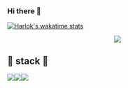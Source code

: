 ### Hi there 👋

<!--
**jinwooseok/jinwooseok** is a ✨ _special_ ✨ repository because its `README.md` (this file) appears on your GitHub profile.

Here are some ideas to get you started:

- 🔭 I’m currently working on ...
- 🌱 I’m currently learning ...
- 👯 I’m looking to collaborate on ...
- 🤔 I’m looking for help with ...
- 💬 Ask me about ...
- 📫 How to reach me: ...
- 😄 Pronouns: ...
- ⚡ Fun fact: ...
-->
[![Harlok's wakatime stats](https://github-readme-stats.vercel.app/api/wakatime?username=@jinwooseok&hide=[Other])](https://github.com/anuraghazra/github-readme-stats)

<div align="center">
	<img src="https://github-readme-stats-sigma-five.vercel.app/api?username=jinwooseok&show_icons=true&theme=radical&count_private=true">
</div>

## 🔨 stack 🔨
<div style="display:flex; flex-direction:row;">
    <img src="https://img.shields.io/badge/java-007396?style=for-the-badge&logo=java&logoColor=white"> 
    <img src="https://img.shields.io/badge/mysql-4479A1?style=for-the-badge&logo=mysql&logoColor=white"> 
    <img src="https://img.shields.io/badge/python-3776AB?style=for-the-badge&logo=python&logoColor=white">  
    <br>
</div><br>
</div>
